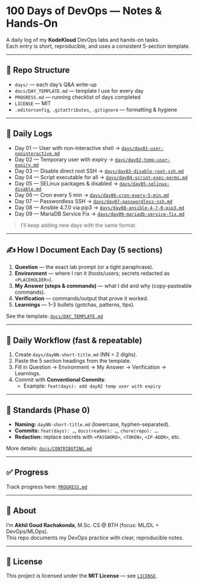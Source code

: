 # 100 Days of DevOps — Notes & Hands-On

A daily log of my **KodeKloud** DevOps labs and hands-on tasks.  
Each entry is short, reproducible, and uses a consistent 5-section template.

---

## 📁 Repo Structure

- `days/` — each day’s Q&A write-up  
- `docs/DAY_TEMPLATE.md` — template I use for every day  
- `PROGRESS.md` — running checklist of days completed  
- `LICENSE` — MIT  
- `.editorconfig`, `.gitattributes`, `.gitignore` — formatting & hygiene

---

## 🔖 Daily Logs

- Day 01 — User with non-interactive shell → [`days/day01-user-noninteractive.md`](days/day01-user-noninteractive.md)  
- Day 02 — Temporary user with expiry → [`days/day02-temp-user-expiry.md`](days/day02-temp-user-expiry.md)  
- Day 03 — Disable direct root SSH → [`days/day03-disable-root-ssh.md`](days/day03-disable-root-ssh.md)  
- Day 04 — Script executable for all → [`days/day04-script-exec-perms.md`](days/day04-script-exec-perms.md)  
- Day 05 — SELinux packages & disabled → [`days/day05-selinux-disable.md`](days/day05-selinux-disable.md)  
- Day 06 — Cron every 5 min → [`days/day06-cron-every-5-min.md`](days/day06-cron-every-5-min.md)  
- Day 07 — Passwordless SSH → [`days/day07-passwordless-ssh.md`](days/day07-passwordless-ssh.md)  
- Day 08 — Ansible 4.7.0 via pip3 → [`days/day08-ansible-4-7-0-pip3.md`](days/day08-ansible-4-7-0-pip3.md)
- Day 09 — MariaDB Service Fix → [`days/day09-mariadb-service-fix.md`](days/day09-mariadb-service-fix.md)  

> I’ll keep adding new days with the same format.

---

## ✍️ How I Document Each Day (5 sections)

1. **Question** — the exact lab prompt (or a tight paraphrase).  
2. **Environment** — where I ran it (hosts/users; secrets redacted as `<PLACEHOLDER>`).  
3. **My Answer (steps & commands)** — what I did and why (copy-pasteable commands).  
4. **Verification** — commands/output that prove it worked.  
5. **Learnings** — 1–3 bullets (gotchas, patterns, tips).

See the template: [`docs/DAY_TEMPLATE.md`](docs/DAY_TEMPLATE.md)

---

## 🚀 Daily Workflow (fast & repeatable)

1. Create `days/dayNN-short-title.md` (NN = 2 digits).  
2. Paste the 5 section headings from the template.  
3. Fill in Question → Environment → My Answer → Verification → Learnings.  
4. Commit with **Conventional Commits**:  
   - Example: `feat(days): add day02 temp user with expiry`

---

## 🧭 Standards (Phase 0)

- **Naming:** `dayNN-short-title.md` (lowercase, hyphen-separated).  
- **Commits:** `feat(days): …`, `docs(readme): …`, `chore(repo): …`.  
- **Redaction:** replace secrets with `<PASSWORD>`, `<TOKEN>`, `<IP-ADDR>`, etc.

More details: [`docs/CONTRIBUTING.md`](docs/CONTRIBUTING.md)

---

## ✅ Progress

Track progress here: [`PROGRESS.md`](PROGRESS.md)

---

## 👤 About

I’m **Akhil Goud Rachakonda**, M.Sc. CS @ BTH (focus: ML/DL + DevOps/MLOps).  
This repo documents my DevOps practice with clear, reproducible notes.

---

## 📄 License

This project is licensed under the **MIT License** — see [`LICENSE`](LICENSE).
